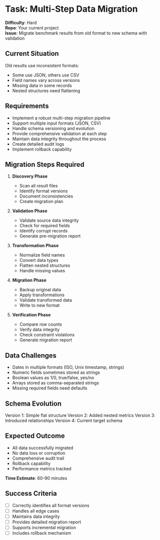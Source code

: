# Task: Multi-Step Data Migration

**Difficulty**: Hard  
**Repo**: Your current project  
**Issue**: Migrate benchmark results from old format to new schema with validation  

## Current Situation
Old results use inconsistent formats:
- Some use JSON, others use CSV
- Field names vary across versions
- Missing data in some records
- Nested structures need flattening

## Requirements
- Implement a robust multi-step migration pipeline
- Support multiple input formats (JSON, CSV)
- Handle schema versioning and evolution
- Provide comprehensive validation at each step
- Maintain data integrity throughout the process
- Create detailed audit logs
- Implement rollback capability

## Migration Steps Required
1. **Discovery Phase**
   - Scan all result files
   - Identify format versions
   - Document inconsistencies
   - Create migration plan

2. **Validation Phase**
   - Validate source data integrity
   - Check for required fields
   - Identify corrupt records
   - Generate pre-migration report

3. **Transformation Phase**
   - Normalize field names
   - Convert data types
   - Flatten nested structures
   - Handle missing values

4. **Migration Phase**
   - Backup original data
   - Apply transformations
   - Validate transformed data
   - Write to new format

5. **Verification Phase**
   - Compare row counts
   - Verify data integrity
   - Check constraint violations
   - Generate migration report

## Data Challenges
- Dates in multiple formats (ISO, Unix timestamp, strings)
- Numeric fields sometimes stored as strings
- Boolean values as 1/0, true/false, yes/no
- Arrays stored as comma-separated strings
- Missing required fields need defaults

## Schema Evolution
Version 1: Simple flat structure
Version 2: Added nested metrics
Version 3: Introduced relationships
Version 4: Current target schema

## Expected Outcome
- All data successfully migrated
- No data loss or corruption
- Comprehensive audit trail
- Rollback capability
- Performance metrics tracked

**Time Estimate**: 60-90 minutes

## Success Criteria
- [ ] Correctly identifies all format versions
- [ ] Handles all edge cases
- [ ] Maintains data integrity
- [ ] Provides detailed migration report
- [ ] Supports incremental migration
- [ ] Includes rollback mechanism
